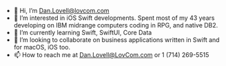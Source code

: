 - 👋 Hi, I’m Dan.Lovell@lovcom.com
- 👀 I’m interested in iOS Swift developments. Spent most of my 43 years developing on IBM midrange computers coding in RPG, and native DB2.
- 🌱 I’m currently learning Swift, SwiftUI, Core Data
- 💞️ I’m looking to collaborate on business applications written in Swift and for macOS, iOS too.
- 📫 How to reach me at Dan.Lovell@LovCom.com or 1 (714) 269-5515

<!---
lovcom/lovcom is a ✨ special ✨ repository because its `README.md` (this file) appears on your GitHub profile.
You can click the Preview link to take a look at your changes.
--->
